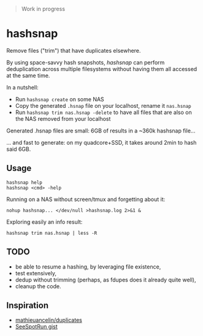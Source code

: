 > Work in progress

# hashsnap
Remove files ("trim") that have duplicates elsewhere.

By using space-savvy hash snapshots, *hashsnap* can perform deduplication across
multiple filesystems without having them all accessed at the same time.

In a nutshell:
- Run ```hashsnap create``` on some NAS
- Copy the generated ```.hsnap``` file on your localhost, rename it ```nas.hsnap```
- Run ```hashsnap trim nas.hsnap -delete``` to have all files that are also
on the NAS removed from your localhost

Generated .hsnap files are small: 6GB of results in a ~360k hashsnap file...

... and fast to generate: on my quadcore+SSD, it takes around 2min to hash said 6GB.

## Usage
    
    hashsnap help
    hashsnap <cmd> -help

Running on a NAS without screen/tmux and forgetting about it:

    nohup hashsnap... </dev/null >hashsnap.log 2>&1 &

Exploring easily an info result:

    hashsnap trim nas.hsnap | less -R

## TODO
- be able to resume a hashing, by leveraging file existence,
- test extensively,
- dedup without trimming (perhaps, as fdupes does it already quite well),
- cleanup the code.

## Inspiration
- [mathieuancelin/duplicates](https://github.com/mathieuancelin/duplicates/blob/master/duplicates.go)
- [SeeSpotRun gist](https://gist.github.com/SeeSpotRun/456b88424841d7ae735f)
